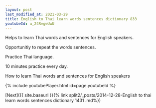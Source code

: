 ```yaml
---
layout: post
last_modified_at: 2021-03-29
title: English to Thai learn words sentences dictionary 833 
youtubeId: u_24RvgwUwU
---
```

 
 
Helps to learn Thai words and sentences for English speakers.

Opportunitiy to repeat the words sentences. 

Practice Thai language. 
 
10 minutes practice every day. 
 
How to learn Thai words and sentences for English speakers 
 
{% include youtubePlayer.html id=page.youtubeId %}
 
 
[Next]({{ site.baseurl }}{% link  split2/_posts/2014-12-28-English to thai learn words sentences dictionary 1431 .md%})
 
